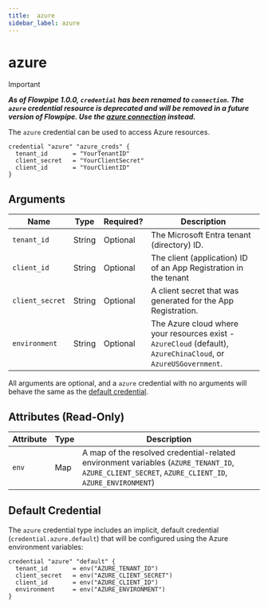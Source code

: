 ```yaml
---
title:  azure
sidebar_label: azure
---
```


# azure

> [!IMPORTANT]
> ***As of Flowpipe 1.0.0, `credential` has been renamed to `connection`.  The `azure` credential resource is deprecated and will be removed in a future version of Flowpipe. Use the [azure connection](/docs/reference/config-files/connection/azure) instead.***


The `azure` credential can be used to access Azure resources.

```hcl
credential "azure" "azure_creds" {
  tenant_id       = "YourTenantID"
  client_secret   = "YourClientSecret"
  client_id       = "YourClientID"
}
```

## Arguments

| Name            | Type    | Required?| Description
|-----------------|---------|----------|-------------------
| `tenant_id`     |  String | Optional | The Microsoft Entra tenant (directory) ID.
| `client_id`     |  String | Optional | The client (application) ID of an App Registration in the tenant
| `client_secret` |  String | Optional | A client secret that was generated for the App Registration.
| `environment`   |  String | Optional | The Azure cloud where your resources exist - `AzureCloud` (default), `AzureChinaCloud`, or `AzureUSGovernment`.

All arguments are optional, and a `azure` credential with no arguments will behave the same as the [default credential](#default-credential).

## Attributes (Read-Only)

| Attribute       | Type    | Description
|-----------------|---------|-----------------
| `env`           | Map     | A map of the resolved credential-related environment variables (`AZURE_TENANT_ID`, `AZURE_CLIENT_SECRET`, `AZURE_CLIENT_ID`, `AZURE_ENVIRONMENT`)

## Default Credential

The `azure` credential type includes an implicit, default credential (`credential.azure.default`) that will be configured using the Azure environment variables:

```hcl
credential "azure" "default" {
  tenant_id       = env("AZURE_TENANT_ID")
  client_secret   = env("AZURE_CLIENT_SECRET")
  client_id       = env("AZURE_CLIENT_ID")
  environment     = env("AZURE_ENVIRONMENT")
}
```

